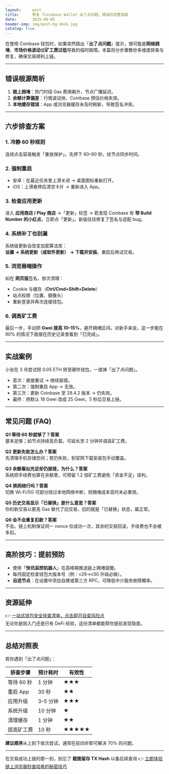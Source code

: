 ```yaml
---
layout:     post
title:      修复「Coinbase Wallet 出了点问题」错误的完整指南
date:       2025-09-05
header-img: img/post-bg-desk.jpg
catalog: true
---
```


在使用 Coinbase 钱包时，如果突然跳出「**出了点问题**」提示，很可能是**网络拥堵**、**市场价格波动**或**矿工费过低**导致的临时故障。本篇将分步骤教你多维度排查与修复，确保交易顺利上链。

---

## 错误根源简析

1. **链上拥堵**：热门时段 Gas 费用飙升，节点广播延迟。
2. **余额计算偏差**：行情波动快，Coinbase 预估价格失效。
3. **本地缓存错误**：App 或浏览器缓存未及时刷新，导致签名冲突。

---

## 六步排查方案

### 1. 冷静 60 秒规则  
连续点击容易触发「重放保护」。先停下 60–90 秒，给节点同步时间。

### 2. 强制重启  
- 安卓：在最近任务里上滑关闭 → 桌面图标重新打开。  
- iOS：上滑悬停后清空卡片 → 重新进入 App。

### 3. 检查应用更新  
进入 **应用商店 / Play 商店** →「更新」标签 → 若发现 Coinbase 有 **带 Build Number 的小红点**，立即点「更新」。新版往往修复了签名与适配 bug。

### 4. 系统补丁也别漏  
系统级更新会改变加密算法库：  
**设置 → 系统更新（或软件更新） → 下载并安装**。重启后再试交易。

### 5. 浏览器端操作  
如在 **网页版**签名，依次清理：  
- Cookie 与缓存（**Ctrl/Cmd+Shift+Delete**）  
- 站点权限（位置、摄像头）  
- 重新登录并再次连接钱包。

### 6. 调高矿工费  
最后一步，手动把 **Gwei 提高 10–15%**，避开拥堵区间。对新手来说，这一步能在 90% 的情况下直接在历史记录里看到「已完成」。

---

## 实战案例

小张在 3 月尝试把 0.05 ETH 转至硬件钱包，一直弹「出了点问题」。  
- 首次：直接重试 → 继续报错。  
- 第二次：强制重启 App → 无效。  
- 第三次：更新 Coinbase 至 29.4.2 版本 → 仍失败。  
- 最终：把默认 18 Gwei 改成 25 Gwei，5 秒后交易上链。  

---

## 常见问题 (FAQ)

**Q1 等待 60 秒就够了？答案**  
基本足够；如节点持续高负载，可延长至 2 分钟并调高矿工费。

**Q2 更新失败怎么办？答案**  
先清理手机存储空间；若仍失败，到官网下载安装包手动覆盖。

**Q3 余额看似充足却仍报错，为什么？答案**  
系统把手续费也算在余额里，可预留 1.2 倍矿工费避免「资金不足」误判。

**Q4 换网络行吗？答案**  
切换 Wi-Fi/5G 可部分绕过本地网络中断，但拥堵成本高时未必奏效。

**Q5 历史交易显示「已替换」是什么意思？答案**  
你的新交易以更高 Gas 替代了旧交易，旧的就是「已替换」状态，属正常。

**Q6 会不会重复扣款？答案**  
不会。链上机制保证同一 nonce 仅成功一次，其余的交易回滚，手续费也不会被多扣。

---

## 高阶技巧：提前预防

- 使用「**快讯监控机器人**」在高峰期推送链上拥堵提醒。  
- 每月固定检查钱包大版本号（例：v29→v30 升级必做）。  
- **自选节点**：在设置中添加自建或第三方 RPC，可降低中介服务故障概率。

---

## 资源延伸

👉 [一站式钱包安全排查清单，点击即可自查风险点](https://okxdog.com/)  
无论你是刚入门还是已有 DeFi 经验，这份清单都能帮你提前发现隐患。

---

## 总结对照表

若你遇到「出了点问题」：

| 排查步骤 | 预计耗时 | 有效性 |
|-----------|----------|--------|
| 等待 60 秒 | 1 分钟 | ★★★ |
| 重启 App | 30 秒 | ★★ |
| 应用升级 | 3–5 分钟 | ★★★ |
| 系统升级 | 10 分钟 | ★ |
| 清理缓存 | 1 分钟 | ★★ |
| 提高矿工费 | 10 秒 | ★★★★★ |

**建议顺序**从上到下依次尝试，通常在前四步即可解决 70% 的问题。

---

在交易成功上链的那一刻，别忘了 **截图留存 TX Hash** 以备后续查询 👉 [立即体验链上浏览器秒查哈希的秘密技巧](https://okxdog.com/)